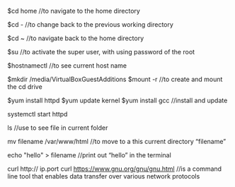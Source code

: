 
$cd home
//to navigate to the home directory

$cd -
//to change back to the previous working directory

$cd ~
//to navigate back to the home directory

$su
//to activate the super user, with using password of the root

$hostnamectl
//to see current host name


$mkdir /media/VirtualBoxGuestAdditions
$mount -r
//to create and mount the cd drive


$yum install httpd
$yum update kernel
$yum install gcc
//install and update

systemctl start httpd

ls 
//use to see file in current folder

mv filename /var/www/html
//to move to a this current directory “filename”

echo "hello" > filename
//print out “hello” in the terminal

curl http:// ip.port
curl https://www.gnu.org/gnu/gnu.html
//is a command line tool that enables data transfer over various network protocols


